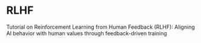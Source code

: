 # RLHF
Tutorial on Reinforcement Learning from Human Feedback (RLHF): Aligning AI behavior with human values through feedback-driven training
